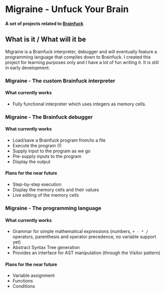 # Migraine - Unfuck Your Brain

#### A set of projects related to [Brainfuck][1]

## What is it / What will it be

Migraine is a Brainfuck interpreter, debugger and will eventually feature a 
programming language that compiles down to Brainfuck. I created this project for 
learning purposes only and I have a lot of fun writing it. It is still in early development.

### Migraine - The custom Brainfuck interpreter

#### What currently works

- Fully functional interpreter which uses integers as memory cells.

### Migraine - The Brainfuck debugger

#### What currently works

- Load/save a Brainfuck program from/to a file
- Execute the program (!)
- Supply input to the program as we go
- Pre-supply inputs to the program
- Display the output

#### Plans for the near future

- Step-by-step execution
- Display the memory cells and their values
- Live editing of the memory cells

### Migraine - The programming language

#### What currently works

- Grammar for simple mathematical expressions (numbers, `+ - * /` operators, parenthesis and operator precedence, no variable support yet)
- Abstract Syntax Tree generation
- Provides an interface for AST manipulation (through the Visitor pattern)

#### Plans for the near future

- Variable assignment
- Functions
- Conditions

[1]: http://en.wikipedia.org/wiki/Brainfuck
